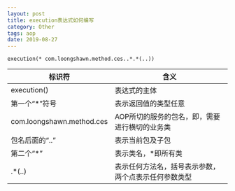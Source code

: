 ```yaml
---
layout: post
title: execution表达式如何编写
category: Other
tags: aop
date: 2019-08-27
---
```

`execution(* com.loongshawn.method.ces..*.*(..))`

标识符|含义
-----|----
execution() |	表达式的主体
第一个“*”符号 |	表示返回值的类型任意
com.loongshawn.method.ces	| AOP所切的服务的包名，即，需要进行横切的业务类
包名后面的“..” |	表示当前包及子包
第二个“*”	| 表示类名，*即所有类
.*(..)	| 表示任何方法名，括号表示参数，两个点表示任何参数类型
